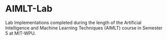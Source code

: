 # AIMLT-Lab
Lab Implementations completed during the length of the Artificial Intelligence and Machine Learning Techniques (AIMLT) course in Semester 5 at MIT-WPU.
